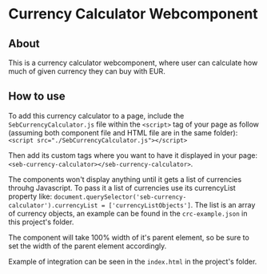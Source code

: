 # Currency Calculator Webcomponent

## About

This is a currency calculator webcomponent, where user can calculate how much of given currency they can buy with EUR.

## How to use

To add this currency calculator to a page, include the `SebCurrencyCalculator.js` file within the `<script>` tag of your page as follow (assuming both component file and HTML file are in the same folder):
`<script src="./SebCurrencyCalculator.js"></script> `

Then add its custom tags where you want to have it displayed in your page: `<seb-currency-calculator></seb-currency-calculator>`.

The components won't display anything until it gets a list of currencies throuhg Javascript. To pass it a list of currencies use its currencyList property like: `document.querySelector('seb-currency-calculator').currencyList = ['currencyListObjects']`. The list is an array of currency objects, an example can be found in the `crc-example.json` in this project's folder.

The component will take 100% width of it's parent element, so be sure to set the width of the parent element accordingly.

Example of integration can be seen in the `index.html` in the project's folder.
